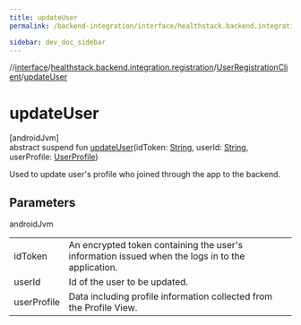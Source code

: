 ```yaml
---
title: updateUser
permalink: /backend-integration/interface/healthstack.backend.integration.registration/-user-registration-client/update-user.html

sidebar: dev_doc_sidebar
---
```

//[interface](../../../index.html)/[healthstack.backend.integration.registration](../index.html)/[UserRegistrationClient](index.html)/[updateUser](update-user.html)



# updateUser



[androidJvm]\
abstract suspend fun [updateUser](update-user.html)(idToken: [String](https://kotlinlang.org/api/latest/jvm/stdlib/kotlin/-string/index.html), userId: [String](https://kotlinlang.org/api/latest/jvm/stdlib/kotlin/-string/index.html), userProfile: [UserProfile](../-user-profile/index.html))



Used to update user's profile who joined through the app to the backend.



## Parameters


androidJvm

| | |
|---|---|
| idToken | An encrypted token containing the user's information issued when the logs in to the application. |
| userId | Id of the user to be updated. |
| userProfile | Data including profile information collected from the Profile View. |




